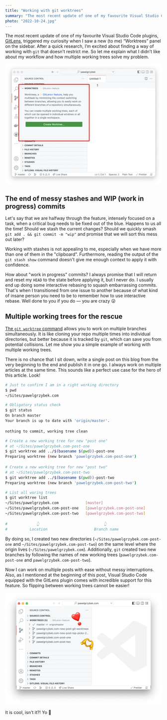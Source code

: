 ```yaml
---
title: "Working with git worktrees"
summary: "The most recent update of one of my favourite Visual Studio Code plugins, GitLens, triggered my curiosity when I saw a new (to me) “Worktrees” panel on the sidebar. After a quick research, I’m excited about finding a way of working with git that doesn’t restrict me."
photo: "2022-10-24.jpg"
---
```


The most recent update of one of my favourite Visual Studio Code plugins, [GitLens](https://marketplace.visualstudio.com/items?itemName=eamodio.gitlens), triggered my curiosity when I saw a new (to me) “Worktrees” panel on the sidebar. After a quick research, I’m excited about finding a way of working with `git` that doesn’t restrict me. So let me explain what I didn’t like about my workflow and how multiple working trees solve my problem.

![The GitLens Worktrees panel in Visual Studio Code](2022-10-24-1.png)

## The end of messy stashes and WIP (work in progress) commits

Let's say that we are halfway through the feature, intensely focused on a task, when a critical bug needs to be fixed out of the blue. Happens to us all the time! Should we stash the current changes? Should we quickly smash `git add . && git commit -m "wip"` and promise that we will sort this mess out later?

Working with stashes is not appealing to me, especially when we have more than one of them in the "clipboard". Furthermore, reading the output of the `git stash show` command doesn't give me enough context to apply it with confidence.

How about "work in progress" commits? I always promise that I will return and reset my `HEAD` to the state before applying it, but I never do. I usually end up doing some interactive rebasing to squash embarrassing commits. That's when I transitioned from one issue to another because of what kind of insane person you need to be to remember how to use interactive rebase. Well done to you if you do — you are crazy 😜


## Multiple working trees for the rescue

[The `git worktree` command](https://git-scm.com/docs/git-worktree) allows you to work on multiple branches simultaneously. It is like cloning your repo multiple times into individual directories, but better because it is tracked by `git`, which can save you from potential collisions. Let me show you a simple example of working with multiple working trees.

There is no chance that I sit down, write a single post on this blog from the very beginning to the end and publish it in one go. I always work on multiple articles at the same time. This sounds like a perfect use case for the hero of this article. Look!

```bash
# Just to confirm I am in a right working directory
$ pwd
~/Sites/pawelgrzybek.com
```

```bash
# Obligatory status check
$ git status
On branch master
Your branch is up to date with 'origin/master'.

nothing to commit, working tree clean
```

```bash
# Create a new working tree for new "post one"
# at ~/Sites/pawelgrzybek.com-post-one
$ git worktree add ../$(basename $(pwd))-post-one
Preparing worktree (new branch 'pawelgrzybek.com-post-one')

# Create a new working tree for new "post two"
# at ~/Sites/pawelgrzybek.com-post-two
$ git worktree add ../$(basename $(pwd))-post-two
Preparing worktree (new branch 'pawelgrzybek.com-post-two')
```

```bash
# List all woring trees
$ git worktree list
~/Sites/pawelgrzybek.com            [master]
~/Sites/pawelgrzybek.com-post-one   [pawelgrzybek.com-post-one]
~/Sites/pawelgrzybek.com-post-two   [pawelgrzybek.com-post-two]

#             👆                             👆
#          Location                     Branch name
```

By doing so, I created two new directories (`~/Sites/pawelgrzybek.com-post-one` and `~/Sites/pawelgrzybek.com-post-two`) on the same level where the origin lives (`~/Sites/pawelgrzybek.com`). Additionally, `git` created two new branches by following the names of new working trees (`pawelgrzybek.com-post-one` and `pawelgrzybek.com-post-two`).

Now I can work on multiple posts with ease without messy interruptions. Also, as I mentioned at the beginning of this post, Visual Studio Code equipped with the GitLens plugin comes with incredible support for this feature. So flipping between working trees cannot be easier!

![The GitLens Worktrees panel in Visual Studio Code](2022-10-24-2.png)

It is cool, isn't it?! Yo 👊
